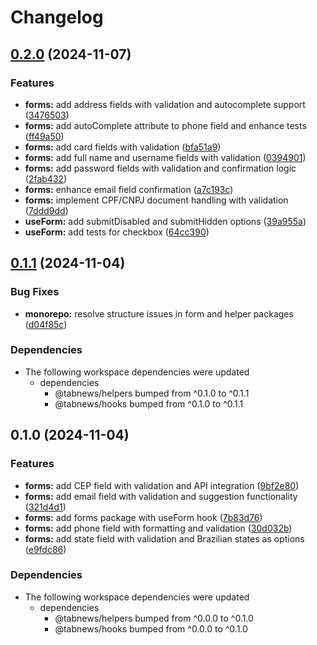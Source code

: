 # Changelog

## [0.2.0](https://github.com/aprendendofelipe/tabnews/compare/forms-v0.1.1...forms-v0.2.0) (2024-11-07)


### Features

* **forms:** add address fields with validation and autocomplete support ([3476503](https://github.com/aprendendofelipe/tabnews/commit/34765034e480f3c0aba8e85d4ab9479f3bc2fec2))
* **forms:** add autoComplete attribute to phone field and enhance tests ([ff49a50](https://github.com/aprendendofelipe/tabnews/commit/ff49a50127d2b52a1b80a2e842e254c0d746ae03))
* **forms:** add card fields with validation ([bfa51a9](https://github.com/aprendendofelipe/tabnews/commit/bfa51a9a8eeb0f98fc9f922319d9117600005f79))
* **forms:** add full name and username fields with validation ([0394901](https://github.com/aprendendofelipe/tabnews/commit/0394901ad75241edc933be2dab9153d2e60c7f5c))
* **forms:** add password fields with validation and confirmation logic ([2fab432](https://github.com/aprendendofelipe/tabnews/commit/2fab432e165885e508b3bdfc0a663ab38a09bb32))
* **forms:** enhance email field confirmation ([a7c193c](https://github.com/aprendendofelipe/tabnews/commit/a7c193cb7bbcf02557bc2735841a662c639e30d8))
* **forms:** implement CPF/CNPJ document handling with validation ([7ddd9dd](https://github.com/aprendendofelipe/tabnews/commit/7ddd9dd703c22c4c049e2325632e35b598d04cb6))
* **useForm:** add submitDisabled and submitHidden options ([39a955a](https://github.com/aprendendofelipe/tabnews/commit/39a955ae87d3eabe80aa376b92d3d90fddeed9d6))
* **useForm:** add tests for checkbox ([64cc390](https://github.com/aprendendofelipe/tabnews/commit/64cc390163e06af510a1d11c1fbc8ccb6c330bc8))

## [0.1.1](https://github.com/aprendendofelipe/tabnews/compare/forms-v0.1.0...forms-v0.1.1) (2024-11-04)


### Bug Fixes

* **monorepo:** resolve structure issues in form and helper packages ([d04f85c](https://github.com/aprendendofelipe/tabnews/commit/d04f85cd5f0ef326def898d277d1135f3ffd9594))


### Dependencies

* The following workspace dependencies were updated
  * dependencies
    * @tabnews/helpers bumped from ^0.1.0 to ^0.1.1
    * @tabnews/hooks bumped from ^0.1.0 to ^0.1.1

## 0.1.0 (2024-11-04)


### Features

* **forms:** add CEP field with validation and API integration ([9bf2e80](https://github.com/aprendendofelipe/tabnews/commit/9bf2e80aeb890ca364af3eaccfd1dc8a05a00461))
* **forms:** add email field with validation and suggestion functionality ([321d4d1](https://github.com/aprendendofelipe/tabnews/commit/321d4d1de3352f84b62b786a454e88db922a3774))
* **forms:** add forms package with useForm hook ([7b83d76](https://github.com/aprendendofelipe/tabnews/commit/7b83d766dd90f50b91243a305c54dcc557ea3a32))
* **forms:** add phone field with formatting and validation ([30d032b](https://github.com/aprendendofelipe/tabnews/commit/30d032b38fe6cb362cd13d36020b83ff9741ce12))
* **forms:** add state field with validation and Brazilian states as options ([e9fdc86](https://github.com/aprendendofelipe/tabnews/commit/e9fdc864ca6f335c7f32dd79a39cf5c941515c8b))


### Dependencies

* The following workspace dependencies were updated
  * dependencies
    * @tabnews/helpers bumped from ^0.0.0 to ^0.1.0
    * @tabnews/hooks bumped from ^0.0.0 to ^0.1.0
